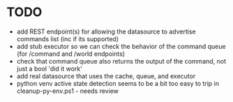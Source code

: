 # TODO

- add REST endpoint(s) for allowing the datasource to advertise commands list (inc if its supported)
- add stub executor so we can check the behavior of the command queue (for /command and /world endpoints)
- check that command queue also returns the output of the command, not just a bool 'did it work'
- add real datasource that uses the cache, queue, and executor
- python venv active state detection seems to be a bit too easy to trip in cleanup-py-env.ps1 - needs review
